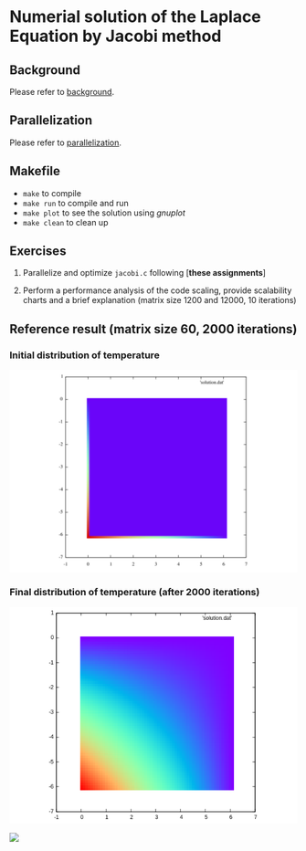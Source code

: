 # Numerial solution of the Laplace Equation by Jacobi method
## Background
Please refer to [background](./aux/background.md).

## Parallelization
Please refer to [parallelization](./aux/hints.md).

## Makefile
- `make` to compile
- `make run` to compile and run
- `make plot` to see the solution using *gnuplot*
- `make clean` to clean up


## Exercises
1. Parallelize and optimize `jacobi.c` following
   [**these assignments**]

2. Perform a performance analysis of the code scaling, provide
   scalability charts and a brief explanation (matrix size 1200 and
   12000, 10 iterations)


## Reference result (matrix size 60, 2000 iterations)
### Initial distribution of temperature

<img src="./aux/ref_Init.png" alt="Drawing" style="width: 800px;"/>

### Final distribution of temperature (after 2000 iterations)

<img src="./aux/ref2.png" alt="Drawing" style="width: 1000px;"/>

![]("./aux/animation.gif")
